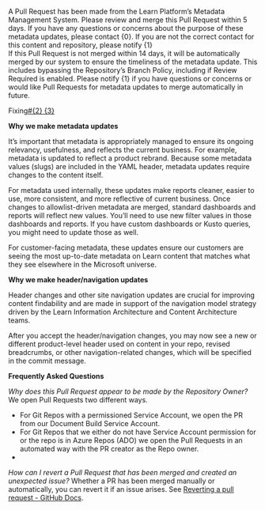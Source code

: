 A Pull Request has been made from the Learn Platform’s Metadata Management System. Please review and merge this Pull Request within 5 days. If you have any questions or concerns about the purpose of these metadata updates, please contact {0}. If you are not the correct contact for this content and repository, please notify {1}         
If this Pull Request is not merged within 14 days, it will be automatically merged by our system to ensure the timeliness of the metadata update. This includes bypassing the Repository’s Branch Policy, including if Review Required is enabled. Please notify {1} if you have questions or concerns or would like Pull Requests for metadata updates to merge automatically in future.

Fixing[#{2} {3}]({4})

**Why we make metadata updates**

It’s important that metadata is appropriately managed to ensure its ongoing relevancy, usefulness, and reflects the current business. For example, metadata is updated to reflect a product rebrand. Because some metadata values (slugs) are included in the YAML header, metadata updates require changes to the content itself.

For metadata used internally, these updates make reports cleaner, easier to use, more consistent, and more reflective of current business. Once changes to allowlist-driven metadata are merged, standard dashboards and reports will reflect new values. You’ll need to use new filter values in those dashboards and reports. If you have custom dashboards or Kusto queries, you might need to update those as well.

For customer-facing metadata, these updates ensure our customers are seeing the most up-to-date metadata on Learn content that matches what they see elsewhere in the Microsoft universe.

**Why we make header/navigation updates**

Header changes and other site navigation updates are crucial for improving content findability and are made in support of the navigation model strategy driven by the Learn Information Architecture and Content Architecture teams.

After you accept the header/navigation changes, you may now see a new or different product-level header used on content in your repo, revised breadcrumbs, or other navigation-related changes, which will be specified in the commit message.

**Frequently Asked Questions**

*Why does this Pull Request appear to be made by the Repository Owner?* We open Pull Requests two different ways.

- For Git Repos with a permissioned Service Account, we open the PR from our Document Build Service Account.
- For Git Repos that we either do not have Service Account permission for or the repo is in Azure Repos (ADO)  we open the Pull Requests in an automated way with the PR creator as the Repo owner. 
- 
*How can I revert a Pull Request that has been merged and created an unexpected issue?* Whether a PR has been merged manually or automatically, you can revert it if an issue arises. See [Reverting a pull request - GitHub Docs](https://docs.github.com/en/pull-requests/collaborating-with-pull-requests/incorporating-changes-from-a-pull-request/reverting-a-pull-request).
